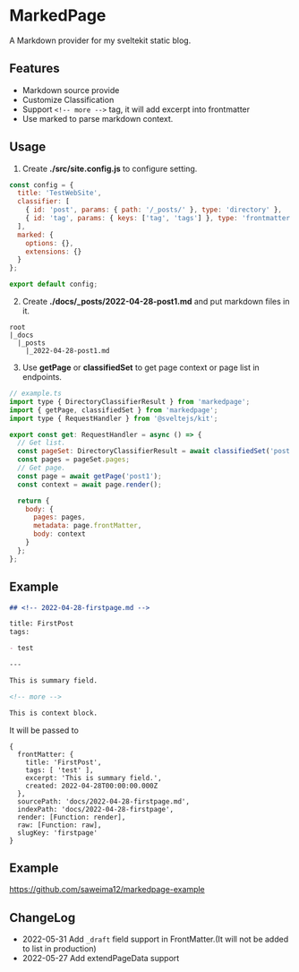 # MarkedPage

A Markdown provider for my sveltekit static blog.

## Features

- Markdown source provide
- Customize Classification
- Support `<!-- more -->` tag, it will add excerpt into frontmatter
- Use marked to parse markdown context.

## Usage

1. Create **./src/site.config.js** to configure setting.

```js
const config = {
  title: 'TestWebSite',
  classifier: [
    { id: 'post', params: { path: '/_posts/' }, type: 'directory' },
    { id: 'tag', params: { keys: ['tag', 'tags'] }, type: 'frontmatter' }
  ],
  marked: {
    options: {},
    extensions: {}
  }
};

export default config;
```

2. Create **./docs/\_posts/2022-04-28-post1.md** and put markdown files in it.

```
root
|_docs
  |_posts
    |_2022-04-28-post1.md
```

3. Use **getPage** or **classifiedSet** to get page context or page list in endpoints.

```js
// example.ts
import type { DirectoryClassifierResult } from 'markedpage';
import { getPage, classifiedSet } from 'markedpage';
import type { RequestHandler } from '@sveltejs/kit';

export const get: RequestHandler = async () => {
  // Get list.
  const pageSet: DirectoryClassifierResult = await classifiedSet('post');
  const pages = pageSet.pages;
  // Get page.
  const page = await getPage('post1');
  const context = await page.render();

  return {
    body: {
      pages: pages,
      metadata: page.frontMatter,
      body: context
    }
  };
};
```

## Example

```md
## <!-- 2022-04-28-firstpage.md -->

title: FirstPost
tags:

- test

---

This is summary field.

<!-- more -->

This is context block.
```

It will be passed to

```
{
  frontMatter: {
    title: 'FirstPost',
    tags: [ 'test' ],
    excerpt: 'This is summary field.',
    created: 2022-04-28T00:00:00.000Z
  },
  sourcePath: 'docs/2022-04-28-firstpage.md',
  indexPath: 'docs/2022-04-28-firstpage',
  render: [Function: render],
  raw: [Function: raw],
  slugKey: 'firstpage'
}
```

## Example

https://github.com/saweima12/markedpage-example

## ChangeLog

- 2022-05-31 Add `_draft` field support in FrontMatter.(It will not be added to list in production)
- 2022-05-27 Add extendPageData support
